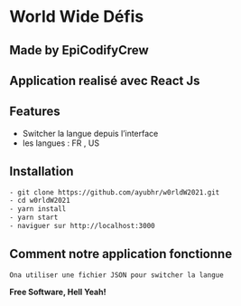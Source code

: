 # World Wide Défis
## Made by EpiCodifyCrew

## Application realisé avec React Js
## Features

- Switcher la langue depuis l’interface
- les langues : FR , US 

## Installation
```sh
- git clone https://github.com/ayubhr/w0rldW2021.git
- cd w0rldW2021
- yarn install
- yarn start
- naviguer sur http://localhost:3000
```


## Comment notre application fonctionne
    
    Ona utiliser une fichier JSON pour switcher la langue 


**Free Software, Hell Yeah!**

 

